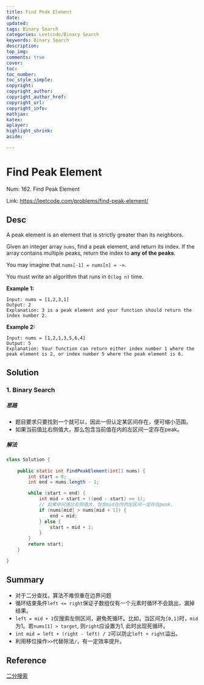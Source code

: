 ```yaml
---
title: Find Peak Element
date: 
updated:
tags: Binary Search
categories: Leetcode/Binary Search
keywords: Binary Search
description:
top_img:
comments: true
cover:
toc:
toc_number:
toc_style_simple:
copyright:
copyright_author:
copyright_author_href:
copyright_url:
copyright_info:
mathjax:
katex:
aplayer:
highlight_shrink:
aside:

---
```


# Find Peak Element

Num: 162. Find Peak Element

Link: https://leetcode.com/problems/find-peak-element/



## Desc

A peak element is an element that is strictly greater than its neighbors.

Given an integer array `nums`, find a peak element, and return its index. If the array contains multiple peaks, return the index to **any of the peaks**.

You may imagine that `nums[-1] = nums[n] = -∞`.

You must write an algorithm that runs in `O(log n)` time.

 

**Example 1:**

```
Input: nums = [1,2,3,1]
Output: 2
Explanation: 3 is a peak element and your function should return the index number 2.
```

**Example 2:**

```
Input: nums = [1,2,1,3,5,6,4]
Output: 5
Explanation: Your function can return either index number 1 where the peak element is 2, or index number 5 where the peak element is 6.
```

   

## Solution

### 1. Binary Search

##### 思路

- 题目要求只要找到一个就可以，因此一但认定某区间存在，便可缩小范围。
- 如果当前值比右侧值大，那么包含当前值在内的左区间一定存在peak。



##### 解法 

```java
class Solution {
  
    public static int findPeakElement(int[] nums) {
        int start = 0;
        int end = nums.length - 1;

        while (start < end) {
            int mid = start + ((end - start) >> 1);
            // 如果中间值比右侧值大，包含mid在内的左区间一定存在peak.
            if (nums[mid] > nums[mid + 1]) {
                end = mid;
            } else {
                start = mid + 1;
            }
        }
        return start;
    }     

}
```

   

## Summary

- 对于二分查找，算法不难但重在边界问题
- 循环结束条件`left <= right`保证子数组仅有一个元素时循环不会跳出，漏掉结果。
- `left = mid + 1`仅搜索左侧区间，避免死循环。比如，当区间为`[0,1]`时，`mid`为1。若`nums[1] > target`, 则`right`应设置为1, 此时出现死循环。
- `int mid = left + (right - left) / 2`可以防止`left + right`溢出。
- 利用移位操作`>>`代替除法`/`，有一定效率提升。





## Reference

[二分搜索](https://labuladong.github.io/algo/1/10/)
